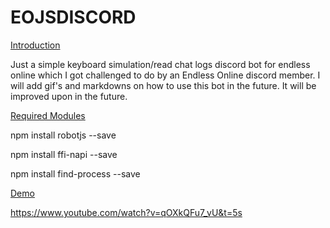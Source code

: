 # EOJSDISCORD

<ins> Introduction </ins>

Just a simple keyboard simulation/read chat logs discord bot  for endless online which I got challenged to do by an Endless Online discord member. I will add gif's and markdowns on how to use this bot in the future. It will be improved upon in the future.

<ins> Required Modules </ins>

npm install robotjs --save


npm install ffi-napi --save


npm install find-process --save


<ins> Demo <ins>
  
https://www.youtube.com/watch?v=qOXkQFu7_vU&t=5s
